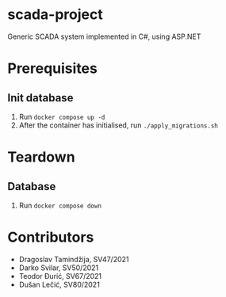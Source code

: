 # scada-project
Generic SCADA system implemented in C#, using ASP.NET

# Prerequisites
## Init database
1. Run `docker compose up -d`
2. After the container has initialised, run `./apply_migrations.sh`

# Teardown
## Database
1. Run `docker compose down`

# Contributors
* Dragoslav Tamindžija, SV47/2021
* Darko Svilar, SV50/2021
* Teodor Đurić, SV67/2021
* Dušan Lečić, SV80/2021
